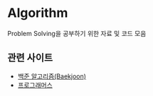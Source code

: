 
# Algorithm
Problem Solving을 공부하기 위한 자료 및 코드 모음 

## 관련 사이트
- [백준 알고리즘(Baekjoon)](https://www.acmicpc.net/)
- [프로그래머스](https://programmers.co.kr/)

